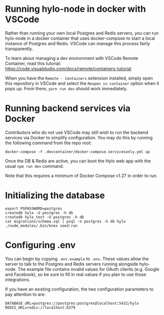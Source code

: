 # Running hylo-node in docker with VSCode

Rather than running your own local Postgres and Redis servers, you can run
hylo-node in a docker container that uses docker-compose to start a local
instance of Postgres and Redis. VSCode can manage this process fairly
transparently.

To learn about managing a dev environment with VSCode Remote Container, read
this tutorial: https://code.visualstudio.com/docs/remote/containers-tutorial

When you have the `Remote - Containers` extension installed, simply open this
repository in VSCode and select the `Reopen in container` option when it pops
up. From there, `yarn run dev` should work immediately.


# Running backend services via Docker

Contributors who do not use VSCode may still wish to run the backend services
via Docker to simplify configuration. You may do this by running the following
command from the repo root:

    docker-compose -f .devcontainer/docker-compose.servicesonly.yml up

Once the DB & Redis are active, you can boot the Hylo web app with the usual
`npm run dev` command.

Note that this requires a minimum of Docker Compose v1.27 in order to run.


# Initializing the database

```
export PGPASSWORD=postgres
createdb hylo -U postgres -h db
createdb hylo_test -U postgres -h db
cat migrations/schema.sql | psql -U postgres -h db hylo
./node_modules/.bin/knex seed:run
```


# Configuring .env

You can begin by copying `.env.example` to `.env`. These values allow the server
to talk to the Postgres and Redis servers running alongside hylo-node. The
example file contains invalid values for OAuth clients (e.g. Google and
Facebook), so be sure to fill in real values if you plan to use those
integrations.

If you have an existing configuration, the two configuration parameters to pay
attention to are:

    DATABASE_URL=postgres://postgres:postgres@localhost:5432/hylo
    REDIS_URL=redis://localhost:6379
